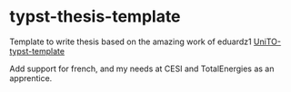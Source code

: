 # typst-thesis-template

Template to write thesis based on the amazing work of eduardz1 [UniTO-typst-template](https://github.com/eduardz1/unito-typst-template)

Add support for french, and my needs at CESI and TotalEnergies as an apprentice.
